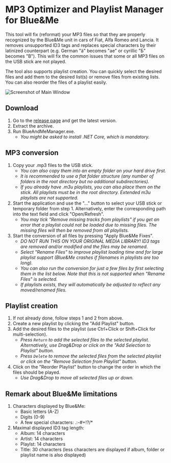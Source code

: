 # MP3 Optimizer and Playlist Manager for Blue&Me

This tool will fix (reformat) your MP3 files so that they are properly recognized by the Blue&Me unit in cars of Fiat, Alfa Romeo and Lancia. It removes unsupported ID3 tags and replaces special characters by their latinized counterpart (e.g. German "ä" becomes "ae" or cyrillic "Б" becomes "B"). This will fix the common issues that some or all MP3 files on the USB stick are not played.

The tool also supports playlist creation. You can quickly select the desired files and add them to the desired list(s) or remove files from existing lists. You can also reorder the files of a playlist easily.

![Screenshot of Main Window](README_img1.png?raw=true "Screenshot of Main Window")

## Download

1. Go to the [release page](https://github.com/till-f/MP3-Optimizer-for-Blue-Me/releases) and get the latest version.
2. Extract the archive.
3. Run BlueAndMeManager.exe.
   - *You might be asked to install .NET Core, which is mandatory.*

## MP3 conversion

1. Copy your .mp3 files to the USB stick.
   - *You can also copy them into an empty folder on your hard drive first.*
   - *It is recommended to use a flat folder structure (any number of folders in the root directory but no additional subdirectories).*
   - *If you already have .m3u playlists, you can also place them on the stick. All playlists must be in the root directory. Extended m3u playlists are not supported.*
2. Start the application and use the "..." button to select your USB stick or temporary folder from step 1. Alternatively, enter the corresponding path into the text field and click "Open/Refresh".
   - *You may tick "Remove missing tracks from playlists" if you get an error that a playlist could not be loaded due to missing files. The missing files will then be removed from all playlists.*
3. Start the conversion of all files by pressing "Apply Blue&Me Fixes".
   - *DO NOT RUN THIS ON YOUR ORIGINAL MEDIA LIBRARY! ID3 tags are removed and/or modified and the files may be renamed.*
   - *Select "Rename Files" to improve playlist loading time and for large playlist support (Blue&Me crashes if filenames in playlists are too long).*
   - *You can also run the conversion for just a few files by first selecting them in the list below. Note that this is not supported when "Rename Files" is selected.*
   - *If playlists exists, they will automatically be adjusted to reflect any moved/renamed files.*

## Playlist creation

1. If not already done, follow steps 1 and 2 from above.
2. Create a new playlist by clicking the "Add Playlist" button.
3. Add the desired files to the playlist (use Ctrl+Click or Shift+Click for multi-selection).
   - *Press `Return` to add the selected files to the selected playlist. Alternatively, use Drag&Drop or click on the "Add Selection to Playlist" button.*
   - *Press `Delete` to remove the selected files from the selected playlist or click on the "Remove Selection from Playlist" button.*
4. Click on the "Reorder Playlist" button to change the order in which the files should be played.
   - *Use Drag&Drop to move all selected files up or down.*

## Remark about Blue&Me limitations

1. Characters displayed by Blue&Me:
   - Basic letters (A-Z)
   - Digits (0-9)
   - A few special characters: .:-#+!?/*
3. Maximal displayed ID3 tag length:
   - Album: 14 characters
   - Artist: 14 characters
   - Playlst: 14 characters
   - Title: 30 characters (less characters are displayed if album, folder or playlist name is also displayed)
